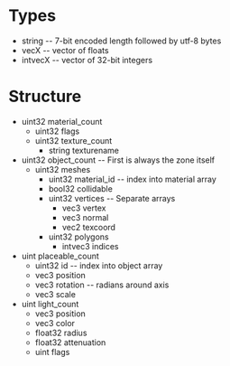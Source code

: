 Types
=====

- string -- 7-bit encoded length followed by utf-8 bytes
- vecX -- vector of floats
- intvecX -- vector of 32-bit integers

Structure
=========

- uint32 material_count
    - uint32 flags
    - uint32 texture_count
        - string texturename
- uint32 object_count -- First is always the zone itself
    - uint32 meshes
        - uint32 material_id -- index into material array
        - bool32 collidable
        - uint32 vertices -- Separate arrays
            - vec3 vertex
            - vec3 normal
            - vec2 texcoord
        - uint32 polygons
            - intvec3 indices
- uint placeable_count
    - uint32 id -- index into object array
    - vec3 position
    - vec3 rotation -- radians around axis
    - vec3 scale
- uint light_count
    - vec3 position
    - vec3 color
    - float32 radius
    - float32 attenuation
    - uint flags
